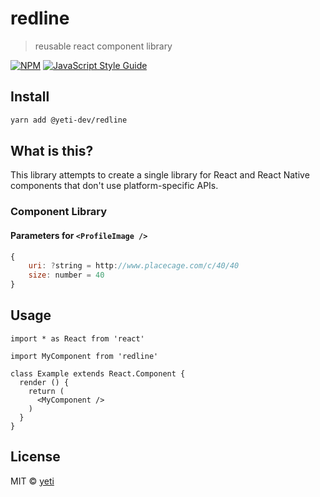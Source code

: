 # redline

> reusable react component library

[![NPM](https://img.shields.io/npm/v/redline.svg)](https://www.npmjs.com/package/redline) [![JavaScript Style Guide](https://img.shields.io/badge/code_style-standard-brightgreen.svg)](https://standardjs.com)

## Install

```bash
yarn add @yeti-dev/redline
```


## What is this?

This library attempts to create a single library 
for React and React Native components that
don't use platform-specific APIs.


### Component Library

#### Parameters for `<ProfileImage />`

```js
{
	uri: ?string = http://www.placecage.com/c/40/40
	size: number = 40
}
```



## Usage

```tsx
import * as React from 'react'

import MyComponent from 'redline'

class Example extends React.Component {
  render () {
    return (
      <MyComponent />
    )
  }
}
```

## License

MIT © [yeti](https://github.com/yeti)
